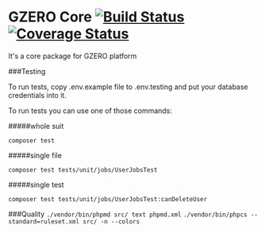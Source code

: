 # GZERO Core [![Build Status](https://travis-ci.org/GrupaZero/core.svg?branch=master)](https://travis-ci.org/GrupaZero/core) [![Coverage Status](https://coveralls.io/repos/GrupaZero/core/badge.png)](https://coveralls.io/r/GrupaZero/core)

It's a core package for GZERO platform

###Testing

To run tests, copy .env.example file to .env.testing and put your database credentials into it.

To run tests you can use one of those commands:

#####whole suit

`composer test`

#####single file

`composer test tests/unit/jobs/UserJobsTest`

#####single test

`composer test tests/unit/jobs/UserJobsTest:canDeleteUser`

###Quality
`./vendor/bin/phpmd src/ text phpmd.xml`
`./vendor/bin/phpcs --standard=ruleset.xml src/ -n --colors`
